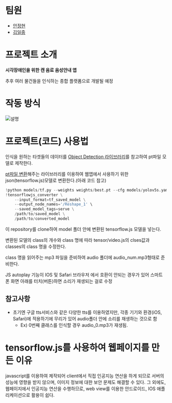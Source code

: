 [Angit]: https://github.com/Anhye0n "AnHye0n Github"
[Kimgit]: https://github.com/Delta-Life "Kim Github"

# 팀원
- [안정현][Angit]
- [김일중][Kimgit]

# 프로젝트 소개

**시각장애인을 위한 캔 음료 음성안내 앱**

추후 여러 물건들을 인식하는 종합 플랫폼으로 개발될 예정

# 작동 방식
![설명](https://user-images.githubusercontent.com/49294599/131503364-723fa454-690c-4a40-bec5-fdd65f60e6dd.png)


# 프로젝트(코드) 사용법

인식을 원하는 타겟들의 데이터를 [Object Detection 라이브러리](https://github.com/ultralytics/yolov5)를 참고하여 pt파일 모델로 제작한다.

[pt파일 변환](https://github.com/zldrobit/yolov5.git)해주는 라이브러리를 이용하여 웹앱에서 사용하기 위한 json(tensorflow.js)모델로 변환한다.(아래 코드 참고)

```python
!python models/tf.py --weights weights/best.pt --cfg models/yolov5s.yaml --img 320
!tensorflowjs_converter \
    --input_format=tf_saved_model \
    --output_node_names='/Reshape_1' \
    --saved_model_tags=serve \
    /path/to/saved_model \
    /path/to/converted_model
```

이 repository를 clone하여 model 폴더 안에 변환된 tensorflow.js 모델을 넣는다.

변환된 모델의 class의 개수와 class 명에 따라 tensor/video.js의 clses값과 classes의 class 명을 수정한다.

class 명을 읽어주는 mp3 파일을 준비하여 audio 폴더에 audio_num.mp3형태로 준비한다.

JS autoplay 기능이 IOS 및 Safari 브라우저 에서 호환이 안되는 경우가 있어 스마트폰 화면 아래를 터치(버튼)하면 소리가 재생되는 걸로 수정

## 참고사항
- 초기엔 구글 tts서비스와 같은 다양한 tts를 이용하였지만, 각종 기기와 환경(iOS, Safari)에 적용하기에 무리가 있어 audio폴더 안에 소리를 재생하는 것으로 함
  - Ex) 0번째 클래스를 인식할 경우 audio_0.mp3가 재생됨.

# tensorflow.js를 사용하여 웹페이지를 만든 이유

javascript를 이용하여 제작되어 client에서 직접 인공지능 연산을 하게 되므로 서버의 성능에 영향을 받지 않으며, 이미지 정보에 대한 보안 문제도 해결할 수 있다. 그 외에도, 웹페이지에서 인공지능 연산을 수행하므로, web view를 이용한 안드로이드, IOS 애플리케이션으로 활용이 쉽다.
